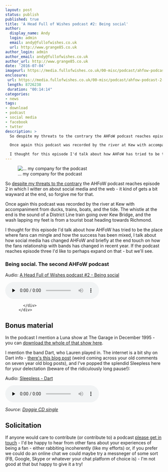 ```yaml
---
layout: post
status: publish
published: true
title: 'A Head Full of Wishes podcast #2: Being social'
author:
  display_name: Andy
  login: admin
  email: andy@fullofwishes.co.uk
  url: http://www.grange85.co.uk
author_login: admin
author_email: andy@fullofwishes.co.uk
author_url: http://www.grange85.co.uk
date: '2016-07-04'
imageurl: https://media.fullofwishes.co.uk/00-misc/podcast/ahfow-podcast-2-being-social.jpg
enclosure:
 url: https://media.fullofwishes.co.uk/00-misc/podcast/ahfow-podcast-2-being-social.mp3
 length: 8726238
 duration: "00:14:14"
categories:
- news
tags:
- download
- podcast
- social media
- facebook
- twtter
description: >
  So despite my threats to the contrary the AHFoW podcast reaches episode 2 in which I witter on about social media and the web - it kind of gets a bit wayward at the end, so forgive me for that.

  Once again this podcast was recorded by the river at Kew with accompaniment from ducks, trains, boats, and the tide. The whistle at the end is the sound of a District Line train going over Kew Bridge, and the wash lapping my feet is from a tourist boat heading towards Richmond.

  I thought for this episode I'd talk about how AHFoW has tried to be the place where fans can mingle and how the success has been mixed, I talk about how social media has changed AHFoW and briefly at the end touch on how the fans relationship with bands has changed in recent year. If the podcast reaches episode three I'd like to perhaps expand on that - but we'll see.
---
```

<figure class="caption aligncenter"><img src="https://media.fullofwishes.co.uk/00-misc/podcast/ahfow-podcast-2-being-social.jpg" alt="&hellip; my company for the podcast" /><figcaption class="caption-text">&hellip; my company for the podcast</figcaption></figure>
<p class="lead">So <a href="/2016/06/01/the-first-ahfow-podcast-how-does-luna-make-you-feel/
">despite my threats to the contrary</a> the AHFoW podcast reaches episode 2 in which I witter on about social media and the web - it kind of gets a bit wayward at the end, so forgive me for that.</p>
<p>Once again this podcast was recorded by the river at Kew with accompaniment from ducks, trains, boats, and the tide. The whistle at the end is the sound of a District Line train going over Kew Bridge, and the wash lapping my feet is from a tourist boat heading towards Richmond.</p>
<p>I thought for this episode I'd talk about how AHFoW has tried to be the place where fans can mingle and how the success has been mixed, I talk about how social media has changed AHFoW and briefly at the end touch on how the fans relationship with bands has changed in recent year. If the podcast reaches episode three I'd like to perhaps expand on that - but we'll see.</p>

<div class="panel panel-default">
            <div class="panel-heading">
              <h3 class="panel-title">Being social. The second AHFoW podcast</h3>
            </div>
            <div class="panel-body">

<div class="well"><p class="audio">Audio: <a href="https://media.fullofwishes.co.uk/00-misc/podcast/ahfow-podcast-2-being-social.mp3">A Head Full of Wishes podcast #2 - Being social</a></p><audio controls="controls" preload="none" src="https://media.fullofwishes.co.uk/00-misc/podcast/ahfow-podcast-2-being-social.mp3"></audio></div>

            </div>
          </div>


<h2>Bonus material</h2>
<p>In the podcast I mention a Luna show at The Garage in December 1995 - you can <a href="http://www.mediafire.com/download/g5f0gihpann2e6u/luna-1995-12-16_-the-garage-london-uk.zip">download the whole of that show here</a>.</p>
<p>I mention the band Dart, who Lauren played in. The internet is a bit shy on Dart info - <a href="http://becausemidwaystillarentcomingback.blogspot.co.uk/2009/07/dart.html">there's this blog post</a> (weird coming across your old comments on seven year old blog posts), and I've popped the splendid Sleepless here for your delectation (beware of the ridiculously long pause!):</p>
<div class="well">
  <p class="audio">Audio: <a href="https://media.fullofwishes.co.uk/00-misc/audio/02-dart-sleepless.mp3">Sleepless - Dart</a></p>
  <audio controls="controls" preload="none" src="https://media.fullofwishes.co.uk/00-misc/audio/02-dart-sleepless.mp3"></audio>
  <p class="source small text-right"><em>Source: <a href="https://www.discogs.com/Dart-Doggie/release/1645845">Doggie CD single</a></em></p>
</div>
<h2>Solicitation</h2>
<p>If anyone would care to contribute (or contribute to) a podcast <a href="/about/">please get in touch</a> - I'd be happy to hear from other fans about your experiences of being a fan - either rabbiting incoherently (like my efforts) or, if you prefer we could do an online chat we could maybe try a messneger of some sort (FB, Google, Skype or whatever your chat platform of choice is) - I'm not good at that but happy to give it a try!</p>
